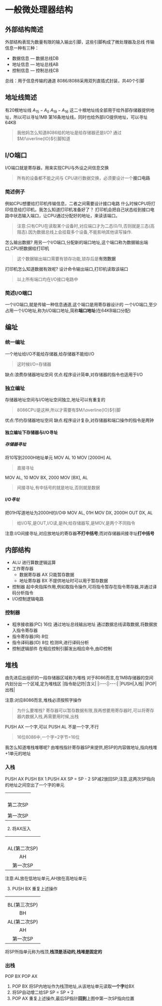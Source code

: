 # 一般微处理器结构
## 外部结构简述
外部结构表现为数量有限的输入输出引脚，这些引脚构成了微处理器及总线
传输信息一种有三种： 
* 数据信息 — 数据总线DB
* 地址信息 — 地址总线AB
* 控制信息 — 控制总线CB

总线：用于信息传输的通道
8086/8088采用双列直插式封装，共40个引脚
## 地址线简述
有20根地址线
$A_{15} - A_0$
$A_{19} - A_{16}$
这二十根地址线全部用于给外部存储器提供地址，所以可以寻址1MB
第16条地址线，同时也给外部I/O提供地址，可以寻址64KB
> 我他妈怎么知道8086给的地址是给存储器还是I/O?
> 通过$M/\overline{IO}$引脚知道
## I/O端口
I/O端口就是寄存器，用来实现CPU与外设之间信息交换
>所有的设备都不能之间与 CPU进行数据交换，必须要设计一个**接口电路**

### 简述例子
例如CPU想要给打印机传输信息，二者之间需要设计接口电路
什么时候CPU将打印信息给打印机，我怎么知道打印机准备好了？
打印机会把自己状态给到接口电路中状态输入端口，让CPU通过分配好的地址，来读该端口。
> 注意:只有CPU在读取某个设备时,对应端口才为二态(0/1),否则就是三态(高阻态).因为数据总线上会挂载多个设备,不能影响其他读写操作.

怎么输出数据?
用另一个I/O端口,分配新的端口地址,这个端口称为数据输出端口,CPU把数据给打印机
>这个数据输出端口需要有锁存功能,锁存后是**有效数据**

打印机怎么知道数据有效呢?
设计命令输出端口,打印机读取该端口

>以上所有端口均在I/O接口电路中

### 简述I/O端口
一个I/O端口,就是传输一种信息通道,这个端口是用寄存器设计的
一个I/O端口,至少占用一个I/O地址,称为I/O端口地址,简称**端口地址**(在64KB端口分配)

## 编址
### 统一编址
一个地址给I/O不能给存储器,给存储器不能给I/O
>这时候I/O=存储器

缺点:浪费存储器地址空间
优点:程序设计简单,对存储器的指令也适用于I/O
### 独立编址
存储器地址空间与I/O地址空间独立,地址可以有重复的
>8086CPU是这种,所以才需要有$M/\overline{IO}$引脚

优点:节约存储器地址空间
缺点:程序设计复杂,对存储器和端口操作的指令是两钟

#### 独立编址下存储器与I/O寻址
##### 存储器寻址
将10写到2000H地址单元
MOV AL 10
MOV [2000H] AL  
>直接寻址

MOV AL, 10
MOV BX, 2000
MOV [BX], AL
>间接寻址,有中括号的就是地址,否则就是数据

##### I/O寻址
把01H写道地址为2000H的I/O中
MOV AL, 01H
MOV DX, 2000H
OUT DX, AL   
>给I/O写,是OUT,I/O读,是IN;给存储器写,是MOV,是两个不同指令

注意:I/O间接寻址,对应放地址的寄存器**不打中括号**;而对存储器间接寻址**打中括号**

## 内部结构
* ALU 进行算数逻辑运算
* 工作寄存器
    * 数据寄存器 AX 只能暂存数据
    * 地址寄存器 BX 不提供地址时可以用于暂存数据
* 控制器 
  起中央指挥作用,例如取指令操作,可将指令暂存在指令寄存器,并通过译码分析指令
* I/O控制逻辑电路 
### 控制器
* 程序接收器(PC) 16位
  通过地址总线输出地址
  通过数据总线读取数据,将数据放入指令寄存器
* 指令寄存器(IR) 8位
* 指令译码器(ID) 8位
  检测IR,进行译码分析
* 控制逻辑部件
  在相应控制引脚发出相应命令,由ID控制
## 堆栈
由先进后出组织的一段存储器区域称为堆栈
对于8086而言,在1MB存储器的空间内划分出一个区域,定为堆栈区 
|指令助记符|含义|
|:---:|:---:|
|PUSH|入栈|
|POP|出栈|

注意:对应8086而言,堆栈必须按照字操作
>为什么要堆栈?
寄存器可以暂存数据有限,我再想要用寄存器时,可以将寄存器内数据入栈,再需要用时候,出栈

PUSH AX 一个字,可以
PUSH AL 不是一个字,不行
>16位8086中,一个字=2字节=16位

我怎么知道堆栈堆哪呢?
由堆栈指针寄存器SP来提供,把SP的内容做地址,指向栈堆+1单元的地址
### 入栈
PUSH AX
PUSH BX
1.PUSH AX
 SP = SP - 2 SP减2放回SP,注意,这两次SP指向的地址之间空出了一个字的单元
   
||
|:---:|
||
||
||
||
|第二次SP|
||
|第一次SP|

2. 将AX压入

||
|:---:|
||
||
||
||
|AL(第二次SP)|
|AH|
|第一次SP|

注意:AL放在低地址单元,AH放在高地址单元

3. PUSH BX
重复上述操作

||
|:---:|
||
||
|BL(第三次SP)|
|BH|
|AL(第二次SP)|
|AH|
|第一次SP|

将SP所指单元称为栈顶,**栈顶是活动的,栈堆是固定的**
### 出栈
POP BX
POP AX
1. POP BX
将SP内地址作为栈顶地址,从该地址单元读取**一个字**给BX
2. 将SP自动增二给SP SP = SP + 2
3. POP AX 重复上述操作,最后SP指针**回到**上图中第一次SP指向位置
